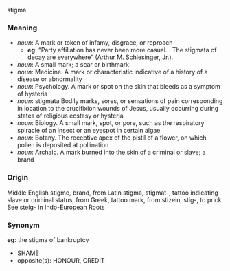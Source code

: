 stigma
### Meaning
+ _noun_: A mark or token of infamy, disgrace, or reproach
    + __eg__: “Party affiliation has never been more casual... The stigmata of decay are everywhere” (Arthur M. Schlesinger, Jr.).
+ _noun_: A small mark; a scar or birthmark
+ _noun_: Medicine. A mark or characteristic indicative of a history of a disease or abnormality
+ _noun_: Psychology. A mark or spot on the skin that bleeds as a symptom of hysteria
+ _noun_: stigmata Bodily marks, sores, or sensations of pain corresponding in location to the crucifixion wounds of Jesus, usually occurring during states of religious ecstasy or hysteria
+ _noun_: Biology. A small mark, spot, or pore, such as the respiratory spiracle of an insect or an eyespot in certain algae
+ _noun_: Botany. The receptive apex of the pistil of a flower, on which pollen is deposited at pollination
+ _noun_: Archaic. A mark burned into the skin of a criminal or slave; a brand

### Origin

Middle English stigme, brand, from Latin stigma, stigmat-, tattoo indicating slave or criminal status, from Greek, tattoo mark, from stizein, stig-, to prick. See steig- in Indo-European Roots

### Synonym

__eg__: the stigma of bankruptcy

+ SHAME
+ opposite(s): HONOUR, CREDIT


